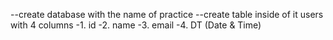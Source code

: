 --create database with the name of practice
--create table inside of it users with 4 columns
-1. id
-2. name
-3. email
-4. DT (Date & Time)